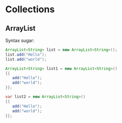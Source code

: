 # Collections

## ArrayList

Syntax sugar:
```java
ArrayList<String> list = new ArrayList<String>();
list.add("Hello");
list.add("world");

ArrayList<String> list1 = new ArrayList<String>()
{{
   add("Hello");
   add("world");
}};

var list2 = new ArrayList<String>()
{{
   add("Hello");
   add("world");
}};
```

